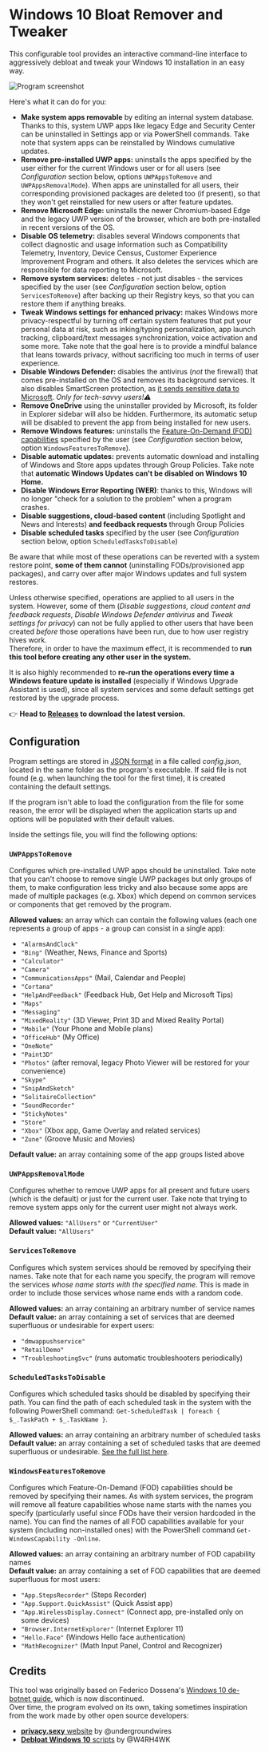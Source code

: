 # Windows 10 Bloat Remover and Tweaker

This configurable tool provides an interactive command-line interface to aggressively debloat and tweak your Windows 10 installation in an easy way.

![Program screenshot](https://github.com/Fs00/Win10BloatRemover/raw/master/screenshot.png)

Here's what it can do for you:

* **Make system apps removable** by editing an internal system database. Thanks to this, system UWP apps like legacy Edge and Security Center can be uninstalled in Settings app or via PowerShell commands. Take note that system apps can be reinstalled by Windows cumulative updates.  
* **Remove pre-installed UWP apps:** uninstalls the apps specified by the user either for the current Windows user or for all users (see *Configuration* section below, options `UWPAppsToRemove` and `UWPAppsRemovalMode`). When apps are uninstalled for all users, their corresponding provisioned packages are deleted too (if present), so that they won't get reinstalled for new users or after feature updates. 
* **Remove Microsoft Edge:** uninstalls the newer Chromium-based Edge and the legacy UWP version of the browser, which are both pre-installed in recent versions of the OS.
* **Disable OS telemetry:** disables several Windows components that collect diagnostic and usage information such as Compatibility Telemetry, Inventory, Device Census, Customer Experience Improvement Program and others. It also deletes the services which are responsible for data reporting to Microsoft.
* **Remove system services:** deletes - not just disables - the services specified by the user (see *Configuration* section below, option `ServicesToRemove`) after backing up their Registry keys, so that you can restore them if anything breaks.
* **Tweak Windows settings for enhanced privacy:** makes Windows more privacy-respectful by turning off certain system features that put your personal data at risk, such as inking/typing personalization, app launch tracking, clipboard/text messages synchronization, voice activation and some more. Take note that the goal here is to provide a mindful balance that leans towards privacy, without sacrificing too much in terms of user experience.
* **Disable Windows Defender:** disables the antivirus (*not* the firewall) that comes pre-installed on the OS and removes its background services. It also disables SmartScreen protection, as [it sends sensitive data to Microsoft](https://www.bleepingcomputer.com/news/microsoft/windows-10-smartscreen-sends-urls-and-app-names-to-microsoft/). *Only for tech-savvy users!⚠️*
* **Remove OneDrive** using the uninstaller provided by Microsoft, its folder in Explorer sidebar will also be hidden. Furthermore, its automatic setup will be disabled to prevent the app from being installed for new users.
* **Remove Windows features:** uninstalls the [Feature-On-Demand (FOD) capabilities](https://docs.microsoft.com/en-us/windows-hardware/manufacture/desktop/features-on-demand-v2--capabilities) specified by the user (see *Configuration* section below, option `WindowsFeaturesToRemove`).
* **Disable automatic updates:** prevents automatic download and installing of Windows and Store apps updates through Group Policies. Take note that **automatic Windows Updates can't be disabled on Windows 10 Home.**
* **Disable Windows Error Reporting (WER)**: thanks to this, Windows will no longer "check for a solution to the problem" when a program crashes.
* **Disable suggestions, cloud-based content** (including Spotlight and News and Interests) **and feedback requests** through Group Policies
* **Disable scheduled tasks** specified by the user (see *Configuration* section below, option `ScheduledTasksToDisable`)

Be aware that while most of these operations can be reverted with a system restore point, **some of them cannot** (uninstalling FODs/provisioned app packages), and carry over after major Windows updates and full system restores.

Unless otherwise specified, operations are applied to all users in the system. However, some of them (*Disable suggestions, cloud content and feedback requests*, *Disable Windows Defender antivirus* and *Tweak settings for privacy*) can not be fully applied to other users that have been created *before* those operations have been run, due to how user registry hives work.  
Therefore, in order to have the maximum effect, it is recommended to **run this tool before creating any other user in the system.**

It is also highly recommended to **re-run the operations every time a Windows feature update is installed** (especially if Windows Upgrade Assistant is used), since all system services and some default settings get restored by the upgrade process.

👉 **Head to [Releases](https://github.com/Fs00/Win10BloatRemover/releases) to download the latest version.**

## Configuration
Program settings are stored in [JSON format](https://en.wikipedia.org/wiki/JSON) in a file called *config.json*, located in the same folder as the program's executable. If said file is not found (e.g. when launching the tool for the first time), it is created containing the default settings.

If the program isn't able to load the configuration from the file for some reason, the error will be displayed when the application starts up and options will be populated with their default values.

Inside the settings file, you will find the following options:

### `UWPAppsToRemove`
Configures which pre-installed UWP apps should be uninstalled. Take note that you can't choose to remove single UWP packages but only groups of them, to make configuration less tricky and also because some apps are made of multiple packages (e.g. Xbox) which depend on common services or components that get removed by the program.

**Allowed values:** an array which can contain the following values (each one represents a group of apps - a group can consist in a single app):
* `"AlarmsAndClock"`
* `"Bing"` (Weather, News, Finance and Sports)
* `"Calculator"`
* `"Camera"`
* `"CommunicationsApps"` (Mail, Calendar and People)
* `"Cortana"`
* `"HelpAndFeedback"` (Feedback Hub, Get Help and Microsoft Tips)
* `"Maps"`
* `"Messaging"`
* `"MixedReality"` (3D Viewer, Print 3D and Mixed Reality Portal)
* `"Mobile"` (Your Phone and Mobile plans)
* `"OfficeHub"` (My Office)
* `"OneNote"`
* `"Paint3D"`
* `"Photos"` (after removal, legacy Photo Viewer will be restored for your convenience)
* `"Skype"`
* `"SnipAndSketch"`
* `"SolitaireCollection"`
* `"SoundRecorder"`
* `"StickyNotes"`
* `"Store"`
* `"Xbox"` (Xbox app, Game Overlay and related services)
* `"Zune"` (Groove Music and Movies)

**Default value:** an array containing some of the app groups listed above

### `UWPAppsRemovalMode`
Configures whether to remove UWP apps for all present and future users (which is the default) or just for the current user. Take note that trying to remove system apps only for the current user might not always work.

**Allowed values:** `"AllUsers"` or `"CurrentUser"`  
**Default value:** `"AllUsers"`

### `ServicesToRemove`
Configures which system services should be removed by specifying their names.
Take note that for each name you specify, the program will remove the services *whose name starts with the specified name*. This is made in order to include those services whose name ends with a random code.

**Allowed values:** an array containing an arbitrary number of service names  
**Default value:** an array containing a set of services that are deemed superfluous or undesirable for expert users:
* `"dmwappushservice"`
* `"RetailDemo"`
* `"TroubleshootingSvc"` (runs automatic troubleshooters periodically)

### `ScheduledTasksToDisable`
Configures which scheduled tasks should be disabled by specifying their path. You can find the path of each scheduled task in the system with the following PowerShell command: `Get-ScheduledTask | foreach { $_.TaskPath + $_.TaskName }`.

**Allowed values:** an array containing an arbitrary number of scheduled tasks  
**Default value:** an array containing a set of scheduled tasks that are deemed superfluous or undesirable. [See the full list here](https://github.com/Fs00/Win10BloatRemover/blob/master/src/Configuration.cs#L99).

### `WindowsFeaturesToRemove`
Configures which Feature-On-Demand (FOD) capabilities should be removed by specifying their names. As with system services, the program will remove all feature capabilities whose name starts with the names you specify (particularly useful since FODs have their version hardcoded in the name).
You can find the names of all FOD capabilities available for your system (including non-installed ones) with the PowerShell command `Get-WindowsCapability -Online`.

**Allowed values:** an array containing an arbitrary number of FOD capability names  
**Default value:** an array containing a set of FOD capabilities that are deemed superfluous for most users:
  - `"App.StepsRecorder"` (Steps Recorder)
  - `"App.Support.QuickAssist"` (Quick Assist app)
  - `"App.WirelessDisplay.Connect"` (Connect app, pre-installed only on some devices)
  - `"Browser.InternetExplorer"` (Internet Explorer 11)
  - `"Hello.Face"` (Windows Hello face authentication)
  - `"MathRecognizer"` (Math Input Panel, Control and Recognizer)

## Credits
This tool was originally based on Federico Dossena's [Windows 10 de-botnet guide](https://github.com/adolfintel/Windows10-Privacy), which is now discontinued.  
Over time, the program evolved on its own, taking sometimes inspiration from the work made by other open source developers:
  - [**privacy.sexy** website](https://github.com/undergroundwires/privacy.sexy) by @undergroundwires
  - [**Debloat Windows 10** scripts](https://github.com/W4RH4WK/Debloat-Windows-10) by @W4RH4WK

